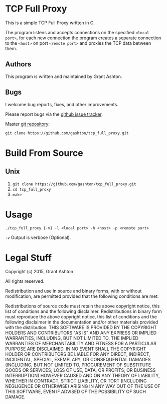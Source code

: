 TCP Full Proxy
=================

This is a simple TCP Full Proxy written in C.

The program listens and accepts connections on the specified `<local port>`, for each new connection the program creates a separate connection to the `<host>` on port `<remote port>` and proxies the TCP data between them.

Authors
-------

This program is written and maintained by Grant Ashton.

Bugs
--------

I welcome bug reports, fixes, and other improvements.

Please report bugs via the [github issue tracker](https://github.com/gashton/tcp_full_proxy/issues).

Master [git repository](https://github.com/gashton/tcp_full_proxy):

   `git clone https://github.com/gashton/tcp_full_proxy.git`

Build From Source
=================

Unix
--------

1. `git clone https://github.com/gashton/tcp_full_proxy.git`
2. `cd tcp_full_proxy`
3. `make`

Usage
=================

`./tcp_full_proxy {-v} -l <local port> -h <host> -p <remote port>`

`-v` Output is verbose (Optional).


Legal Stuff
===========

Copyright (c) 2015, Grant Ashton

All rights reserved.

Redistribution and use in source and binary forms, with or without modification, are permitted provided that the following conditions are met:

Redistributions of source code must retain the above copyright notice, this list of conditions and the following disclaimer.
Redistributions in binary form must reproduce the above copyright notice, this list of conditions and the following disclaimer in the documentation and/or other materials provided with the distribution.
THIS SOFTWARE IS PROVIDED BY THE COPYRIGHT HOLDERS AND CONTRIBUTORS "AS IS" AND ANY EXPRESS OR IMPLIED WARRANTIES, INCLUDING, BUT NOT LIMITED TO, THE IMPLIED WARRANTIES OF MERCHANTABILITY AND FITNESS FOR A PARTICULAR PURPOSE ARE DISCLAIMED. IN NO EVENT SHALL THE COPYRIGHT HOLDER OR CONTRIBUTORS BE LIABLE FOR ANY DIRECT, INDIRECT, INCIDENTAL, SPECIAL, EXEMPLARY, OR CONSEQUENTIAL DAMAGES (INCLUDING, BUT NOT LIMITED TO, PROCUREMENT OF SUBSTITUTE GOODS OR SERVICES; LOSS OF USE, DATA, OR PROFITS; OR BUSINESS INTERRUPTION) HOWEVER CAUSED AND ON ANY THEORY OF LIABILITY, WHETHER IN CONTRACT, STRICT LIABILITY, OR TORT (INCLUDING NEGLIGENCE OR OTHERWISE) ARISING IN ANY WAY OUT OF THE USE OF THIS SOFTWARE, EVEN IF ADVISED OF THE POSSIBILITY OF SUCH DAMAGE.
